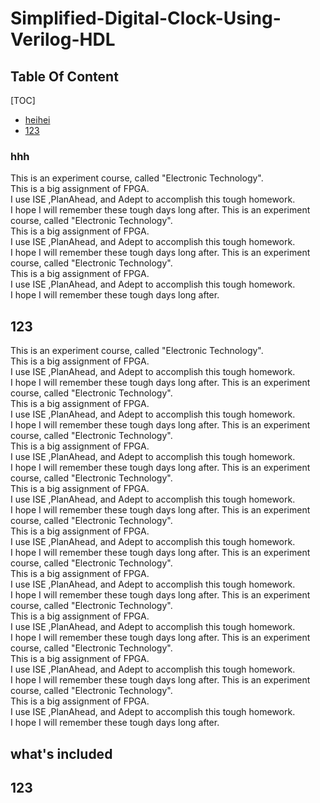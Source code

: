 # Simplified-Digital-Clock-Using-Verilog-HDL
## Table Of Content

[TOC]

- [heihei](#123)
- [123](#what's-included)
### hhh
This is an experiment course, called "Electronic Technology".  
This is a big assignment of FPGA.  
I use ISE ,PlanAhead, and Adept to accomplish this tough homework.  
I hope I will remember these tough days long after.
This is an experiment course, called "Electronic Technology".  
This is a big assignment of FPGA.  
I use ISE ,PlanAhead, and Adept to accomplish this tough homework.  
I hope I will remember these tough days long after.
This is an experiment course, called "Electronic Technology".  
This is a big assignment of FPGA.  
I use ISE ,PlanAhead, and Adept to accomplish this tough homework.  
I hope I will remember these tough days long after.
## 123
This is an experiment course, called "Electronic Technology".  
This is a big assignment of FPGA.  
I use ISE ,PlanAhead, and Adept to accomplish this tough homework.  
I hope I will remember these tough days long after.
This is an experiment course, called "Electronic Technology".  
This is a big assignment of FPGA.  
I use ISE ,PlanAhead, and Adept to accomplish this tough homework.  
I hope I will remember these tough days long after.
This is an experiment course, called "Electronic Technology".  
This is a big assignment of FPGA.  
I use ISE ,PlanAhead, and Adept to accomplish this tough homework.  
I hope I will remember these tough days long after.
This is an experiment course, called "Electronic Technology".  
This is a big assignment of FPGA.  
I use ISE ,PlanAhead, and Adept to accomplish this tough homework.  
I hope I will remember these tough days long after.
This is an experiment course, called "Electronic Technology".  
This is a big assignment of FPGA.  
I use ISE ,PlanAhead, and Adept to accomplish this tough homework.  
I hope I will remember these tough days long after.
This is an experiment course, called "Electronic Technology".  
This is a big assignment of FPGA.  
I use ISE ,PlanAhead, and Adept to accomplish this tough homework.  
I hope I will remember these tough days long after.
This is an experiment course, called "Electronic Technology".  
This is a big assignment of FPGA.  
I use ISE ,PlanAhead, and Adept to accomplish this tough homework.  
I hope I will remember these tough days long after.
This is an experiment course, called "Electronic Technology".  
This is a big assignment of FPGA.  
I use ISE ,PlanAhead, and Adept to accomplish this tough homework.  
I hope I will remember these tough days long after.
This is an experiment course, called "Electronic Technology".  
This is a big assignment of FPGA.  
I use ISE ,PlanAhead, and Adept to accomplish this tough homework.  
I hope I will remember these tough days long after.
## what's included
## 123
